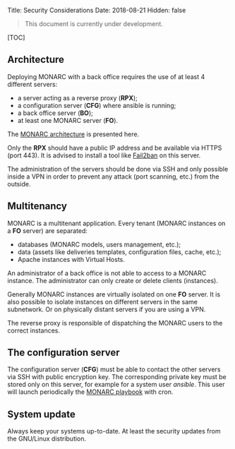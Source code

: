 Title: Security Considerations
Date: 2018-08-21
Hidden: false

> This document is currently under development.

[TOC]

## Architecture

Deploying MONARC with a back office requires the use of at least 4 different
servers:

* a server acting as a reverse proxy (**RPX**);
* a configuration server (**CFG**) where ansible is running;
* a back office server (**BO**);
* at least one MONARC server (**FO**).

The [MONARC architecture](/documentation/technical-guide/#global-architecture)
is presented here.

Only the **RPX** should have a public IP address and be available via HTTPS
(port 443).
It is advised to install a tool like
[Fail2ban](https://github.com/fail2ban/fail2ban) on this server.


The administration of the servers should be done via SSH and only possible
inside a VPN in order to prevent any attack (port scanning, etc.) from the
outside.


## Multitenancy

MONARC is a multitenant application. Every tenant (MONARC instances on a **FO**
server) are separated:

* databases (MONARC models, users management, etc.);
* data (assets like deliveries templates, configuration files, cache, etc.);
* Apache instances with Virtual Hosts.

An administrator of a back office is not able to access to a MONARC instance.
The administrator can only create or delete clients (instances).

Generally MONARC instances are virtually isolated on one **FO** server. It is
also possible to isolate instances on different servers in the same subnetwork.
Or on physically distant servers if you are using a VPN.

The reverse proxy is responsible of dispatching the MONARC users to the correct
instances.


## The configuration server

The configuration server (**CFG**) must be able to contact the other servers
via SSH with public encryption key. The corresponding private key must be
stored only on this server, for example for a system user
*ansible*. This user will launch periodically the
[MONARC playbook](https://github.com/monarc-project/ansible-ubuntu) with cron.


## System update

Always keep your systems up-to-date. At least the security updates from the
GNU/Linux distribution.
